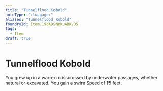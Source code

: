 ```yaml
---
title: "Tunnelflood Kobold"
noteType: ":luggage:"
aliases: "Tunnelflood Kobold"
foundryId: Item.19oAD9NnKuABKV85
tags:
  - Item
draft: true
---
```


# Tunnelflood Kobold

You grew up in a warren crisscrossed by underwater passages, whether natural or excavated. You gain a swim Speed of 15 feet.
